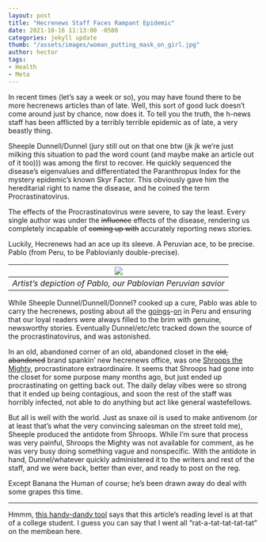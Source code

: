 ```yaml
---
layout: post
title: "Hecrenews Staff Faces Rampant Epidemic"
date: 2021-10-16 11:13:00 -0500
categories: jekyll update
thumb: "/assets/images/woman_putting_mask_on_girl.jpg"
author: hector
tags:
- Health
- Meta
---
```


In recent times (let’s say a week or so), you may have found there to be more hecrenews articles than of late. Well, this sort of good luck doesn’t come around just by chance, now does it. To tell you the truth, the h-news staff has been afflicted by a terribly terrible epidemic as of late, a very beastly thing. 

Sheeple Dunnell/Dunnel (jury still out on that one btw (jk jk we’re just milking this situation to pad the word count (and maybe make an article out of it too))) was among the first to recover. He quickly sequenced the disease’s eigenvalues and differentiated the Paranthropus Index for the mystery epidemic’s known Skyr Factor. This obviously gave him the hereditarial right to name the disease, and he coined the term Procrastinatovirus. 

The effects of the Procrastinatovirus were severe, to say the least. Every single author was under the ~~influence~~ effects of the disease, rendering us completely incapable of ~~coming up with~~ accurately reporting news stories. 

Luckily, Hecrenews had an ace up its sleeve. A Peruvian ace, to be precise. Pablo (from Peru, to be Pablovianly double-precise). 

|  ![](https://hecrenews.github.io/assets/images/authors/pablo.jpg)  |
|---|
|  *Artist’s depiction of Pablo, our Pablovian Peruvian savior* |

While Sheeple Dunnel/Dunnell/Donnel? cooked up a cure, Pablo was able to carry the hecrenews, posting about all the [goings](https://hecrenews.github.io/jekyll/update/2021/07/26/in-a-world-full-of-pants-man-struggles-to-find-pant.html)-[on](https://hecrenews.github.io/jekyll/update/2021/07/08/alpaca-or-llamas.html) in Peru and ensuring that our loyal readers were always filled to the brim with genuine, newsworthy stories. Eventually Dunnel/etc/etc tracked down the source of the procrastinatovirus, and was astonished.

In an old, abandoned corner of an old, abandoned closet in the ~~old, abandoned~~ brand spankin’ new hecrenews office, was one [Shroops the Mighty](https://hecrenews.github.io/jekyll/update/2020/07/30/an-update-on-our-legal-troubles.html), procrastinatore extraordinaire. It seems that Shroops had gone into the closet for some purpose many months ago, but just ended up procrastinating on getting back out. The daily delay vibes were so strong that it ended up being contagious, and soon the rest of the staff was horribly infected, not able to do anything but act like general wastefellows.

But all is well with the world. Just as snaxe oil is used to make antivenom (or at least that’s what the very convincing salesman on the street told me), Sheeple produced the antidote from Shroops. While I’m sure that process was very painful, Shroops the Mighty was not available for comment, as he was very busy doing something vague and nonspecific. With the antidote in hand, Dunnel/whatever quickly administered it to the writers and rest of the staff, and we were back, better than ever, and ready to post on the reg.

Except Banana the Human of course; he’s been drawn away do deal with some grapes this time.

---

Hmmm, [this handy-dandy tool](https://wordcounter.net/) says that this article’s reading level is at that of a college student. I guess you can say that I went all “rat-a-tat-tat-tat-tat” on the membean here.

